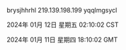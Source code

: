 brysjhhrhl 219.139.198.199 yqqlmgsycl

2024年 01月 12日 星期五 02:10:02 CST

2024年 01月 11日 星期四 18:10:02 GMT
